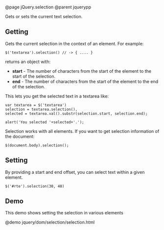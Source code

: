 @page jQuery.selection
@parent jquerypp

Gets or sets the current text selection.

## Getting

Gets the current selection in the context of an element.  For example:
 
	$('textarea').selection() // -> { .... }
     
returns an object with:
 
- __start__ - The number of characters from the start of the element to the start of the selection.
- __end__ - The number of characters from the start of the element to the end of the selection.

This lets you get the selected text in a textarea like:
 
	var textarea = $('textarea')
	selection = textarea.selection(),
	selected = textarea.val().substr(selection.start, selection.end);
       
	alert('You selected '+selected+'.');
     
Selection works with all elements.  If you want to get selection information of the document:
 
	$(document.body).selection();
     
## Setting
 
By providing a start and end offset, you can select text within a given element.
 
	$('#rte').selection(30, 40)
 
## Demo
 
This demo shows setting the selection in various elements
 
@demo jquery/dom/selection/selection.html